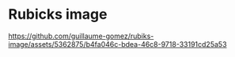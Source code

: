 # Rubicks image

https://github.com/guillaume-gomez/rubiks-image/assets/5362875/b4fa046c-bdea-46c8-9718-33191cd25a53

